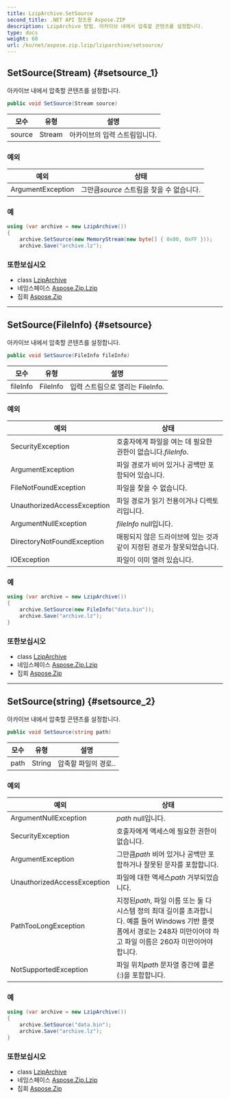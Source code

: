 ```yaml
---
title: LzipArchive.SetSource
second_title: .NET API 참조용 Aspose.ZIP
description: LzipArchive 방법. 아카이브 내에서 압축할 콘텐츠를 설정합니다.
type: docs
weight: 60
url: /ko/net/aspose.zip.lzip/lziparchive/setsource/
---
```

## SetSource(Stream) {#setsource_1}

아카이브 내에서 압축할 콘텐츠를 설정합니다.

```csharp
public void SetSource(Stream source)
```

| 모수 | 유형 | 설명 |
| --- | --- | --- |
| source | Stream | 아카이브의 입력 스트림입니다. |

### 예외

| 예외 | 상태 |
| --- | --- |
| ArgumentException | 그만큼*source* 스트림을 찾을 수 없습니다. |

### 예

```csharp
using (var archive = new LzipArchive())
{
    archive.SetSource(new MemoryStream(new byte[] { 0x00, 0xFF }));
    archive.Save("archive.lz");

```

### 또한보십시오

* class [LzipArchive](../)
* 네임스페이스 [Aspose.Zip.Lzip](../../lziparchive/)
* 집회 [Aspose.Zip](../../../)

---

## SetSource(FileInfo) {#setsource}

아카이브 내에서 압축할 콘텐츠를 설정합니다.

```csharp
public void SetSource(FileInfo fileInfo)
```

| 모수 | 유형 | 설명 |
| --- | --- | --- |
| fileInfo | FileInfo | 입력 스트림으로 열리는 FileInfo. |

### 예외

| 예외 | 상태 |
| --- | --- |
| SecurityException | 호출자에게 파일을 여는 데 필요한 권한이 없습니다.*fileInfo*. |
| ArgumentException | 파일 경로가 비어 있거나 공백만 포함되어 있습니다. |
| FileNotFoundException | 파일을 찾을 수 없습니다. |
| UnauthorizedAccessException | 파일 경로가 읽기 전용이거나 디렉토리입니다. |
| ArgumentNullException | *fileInfo* null입니다. |
| DirectoryNotFoundException | 매핑되지 않은 드라이브에 있는 것과 같이 지정된 경로가 잘못되었습니다. |
| IOException | 파일이 이미 열려 있습니다. |

### 예

```csharp
using (var archive = new LzipArchive()) 
{
    archive.SetSource(new FileInfo("data.bin"));
    archive.Save("archive.lz");
}
```

### 또한보십시오

* class [LzipArchive](../)
* 네임스페이스 [Aspose.Zip.Lzip](../../lziparchive/)
* 집회 [Aspose.Zip](../../../)

---

## SetSource(string) {#setsource_2}

아카이브 내에서 압축할 콘텐츠를 설정합니다.

```csharp
public void SetSource(string path)
```

| 모수 | 유형 | 설명 |
| --- | --- | --- |
| path | String | 압축할 파일의 경로.. |

### 예외

| 예외 | 상태 |
| --- | --- |
| ArgumentNullException | *path* null입니다. |
| SecurityException | 호출자에게 액세스에 필요한 권한이 없습니다. |
| ArgumentException | 그만큼*path* 비어 있거나 공백만 포함하거나 잘못된 문자를 포함합니다. |
| UnauthorizedAccessException | 파일에 대한 액세스*path* 거부되었습니다. |
| PathTooLongException | 지정된*path*, 파일 이름 또는 둘 다 시스템 정의 최대 길이를 초과합니다. 예를 들어 Windows 기반 플랫폼에서 경로는 248자 미만이어야 하고 파일 이름은 260자 미만이어야 합니다. |
| NotSupportedException | 파일 위치*path* 문자열 중간에 콜론(:)을 포함합니다. |

### 예

```csharp
using (var archive = new LzipArchive()) 
{
    archive.SetSource("data.bin");
    archive.Save("archive.lz");
}
```

### 또한보십시오

* class [LzipArchive](../)
* 네임스페이스 [Aspose.Zip.Lzip](../../lziparchive/)
* 집회 [Aspose.Zip](../../../)


